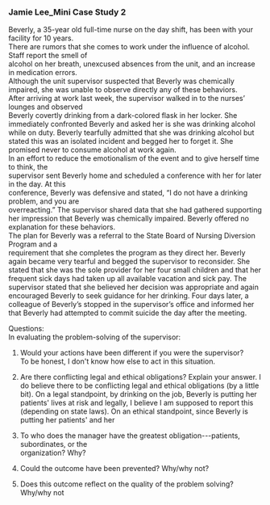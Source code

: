 ### Jamie Lee_Mini Case Study 2
Beverly, a 35-year old full-time nurse on the day shift, has been with your facility for 10 years.  
There are rumors that she comes to work under the influence of alcohol. Staff report the smell of  
alcohol on her breath, unexcused absences from the unit, and an increase in medication errors.  
Although the unit supervisor suspected that Beverly was chemically impaired, she was unable to observe directly any of these behaviors.  
After arriving at work last week, the supervisor walked in to the nurses’ lounges and observed  
Beverly covertly drinking from a dark-colored flask in her locker. She immediately confronted Beverly and asked her is she was drinking alcohol while on duty. Beverly tearfully admitted that she was drinking alcohol but stated this was an isolated incident and begged her to forget it. She promised never to consume alcohol at work again.  
In an effort to reduce the emotionalism of the event and to give herself time to think, the  
supervisor sent Beverly home and scheduled a conference with her for later in the day. At this  
conference, Beverly was defensive and stated, “I do not have a drinking problem, and you are  
overreacting.” The supervisor shared data that she had gathered supporting her impression that Beverly was chemically impaired. Beverly offered no explanation for these behaviors.  
The plan for Beverly was a referral to the State Board of Nursing Diversion Program and a  
requirement that she completes the program as they direct her. Beverly again became very tearful and begged the supervisor to reconsider. She stated that she was the sole provider for her four small children and that her frequent sick days had taken up all available vacation and sick pay. The supervisor stated that she believed her decision was appropriate and again encouraged Beverly to seek guidance for her drinking. Four days later, a colleague of Beverly’s stopped in the supervisor’s office and informed her that Beverly had attempted to commit suicide the day after the meeting.  

Questions:  
In evaluating the problem-solving of the supervisor:  

1. Would your actions have been different if you were the supervisor?  
	To be honest, I don't know how else to act in this situation. 
	
2. Are there conflicting legal and ethical obligations? Explain your answer.
	I do believe there to be conflicting legal and ethical obligations (by a little bit). On a legal standpoint, by drinking on the job, Beverly is putting her patients' lives at risk and legally, I believe I am supposed to report this (depending on state laws).
	On an ethical standpoint, since Beverly is putting her patients' and her
	
	
1. To who does the manager have the greatest obligation---patients, subordinates, or the  
organization? Why?  
4. Could the outcome have been prevented? Why/why not?  
5. Does this outcome reflect on the quality of the problem solving? Why/why not